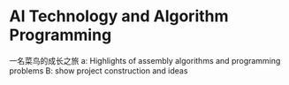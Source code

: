 # AI Technology and Algorithm Programming
 一名菜鸟的成长之旅
 a: Highlights of assembly algorithms and programming problems 
 B: show project construction and ideas
 
